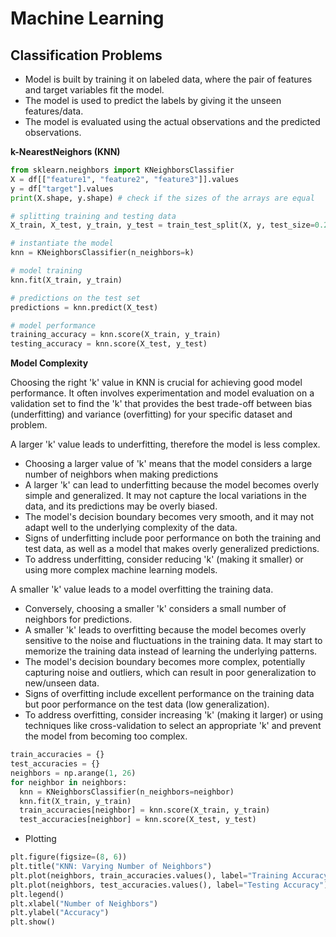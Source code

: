 # Machine Learning

## Classification Problems
- Model is built by training it on labeled data, where the pair of features and target variables fit the model.
- The model is used to predict the labels by giving it the unseen features/data.
- The model is evaluated using the actual observations and the predicted observations.

**k-NearestNeighors (KNN)**

```python
from sklearn.neighbors import KNeighborsClassifier
X = df[["feature1", "feature2", "feature3"]].values
y = df["target"].values
print(X.shape, y.shape) # check if the sizes of the arrays are equal

# splitting training and testing data
X_train, X_test, y_train, y_test = train_test_split(X, y, test_size=0.25, random_state=123)

# instantiate the model
knn = KNeighborsClassifier(n_neighbors=k)

# model training
knn.fit(X_train, y_train)

# predictions on the test set
predictions = knn.predict(X_test)

# model performance
training_accuracy = knn.score(X_train, y_train)
testing_accuracy = knn.score(X_test, y_test)

```

**Model Complexity**

Choosing the right 'k' value in KNN is crucial for achieving good model performance. It often involves experimentation
and model evaluation on a validation set to find the 'k' that provides the best trade-off between bias (underfitting) and
variance (overfitting) for your specific dataset and problem.

A larger 'k' value leads to underfitting, therefore the model is less complex.
- Choosing a larger value of 'k' means that the model considers a large number of neighbors when making predictions
- A larger 'k' can lead to underfitting because the model becomes overly simple and generalized. It may not capture the local variations in the data, and its predictions may be overly biased.
- The model's decision boundary becomes very smooth, and it may not adapt well to the underlying complexity of the data.
- Signs of underfitting include poor performance on both the training and test data, as well as a model that makes overly generalized predictions.
- To address underfitting, consider reducing 'k' (making it smaller) or using more complex machine learning models.

A smaller 'k' value leads to a model overfitting the training data.
- Conversely, choosing a smaller 'k' considers a small number of neighbors for predictions.
- A smaller 'k' leads to overfitting because the model becomes overly sensitive to the noise and fluctuations in the training data. It may start to memorize the training data instead of learning the underlying patterns.
- The model's decision boundary becomes more complex, potentially capturing noise and outliers, which can result in poor generalization to new/unseen data.
- Signs of overfitting include excellent performance on the training data but poor performance on the test data (low generalization).
- To address overfitting, consider increasing 'k' (making it larger) or using techniques like cross-validation to select an appropriate 'k' and prevent the model from becoming too complex.

```python
train_accuracies = {}
test_accuracies = {}
neighbors = np.arange(1, 26)
for neighbor in neighbors:
  knn = KNeighborsClassifier(n_neighbors=neighbor)
  knn.fit(X_train, y_train)
  train_accuracies[neighbor] = knn.score(X_train, y_train)
  test_accuracies[neighbor] = knn.score(X_test, y_test)
```

- Plotting
```python
plt.figure(figsize=(8, 6))
plt.title("KNN: Varying Number of Neighbors")
plt.plot(neighbors, train_accuracies.values(), label="Training Accuracy")
plt.plot(neighbors, test_accuracies.values(), label="Testing Accuracy")
plt.legend()
plt.xlabel("Number of Neighbors")
plt.ylabel("Accuracy")
plt.show()
```
